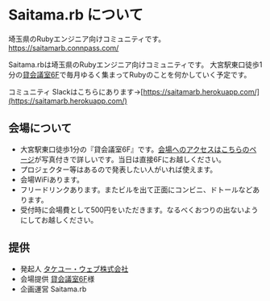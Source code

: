# Saitama.rb について

埼玉県のRubyエンジニア向けコミュニティです。
https://saitamarb.connpass.com/

Saitama.rbは埼玉県のRubyエンジニア向けコミュニティです。 大宮駅東口徒歩1分の[貸会議室6F](https://office6f.com/map/)で毎月ゆるく集まってRubyのことを何かしていく予定です。

コミュニティ Slackはこちらにあります→[https://saitamarb.herokuapp.com/](https://saitamarb.herokuapp.com/)

## 会場について

- 大宮駅東口徒歩1分の『貸会議室6F』です。[会場へのアクセスはこちらのページ](https://office6f.com/map/)が写真付きで詳しいです。当日は直接6Fにお越しください。
- プロジェクター等はあるので発表したい人がいれば使えます。
- 会場WiFiあります。
- フリードリンクあります。またビルを出て正面にコンビニ、ドトールなどあります。
- 受付時に会場費として500円をいただきます。なるべくおつりの出ないようにしてお越しください。

##  提供

- 発起人 [タケユー・ウェブ株式会社](https://takeyuweb.co.jp)
- 会場提供 [貸会議室6F](https://office6f.com/)様
- 企画運営 Saitama.rb
